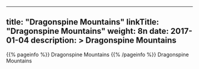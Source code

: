 
---
title: "Dragonspine Mountains"
linkTitle: "Dragonspine Mountains"
weight: 8n
date: 2017-01-04
description: >
 Dragonspine Mountains
---

{{% pageinfo %}}
Dragonspine Mountains
{{% /pageinfo %}}
Dragonspine Mountains

